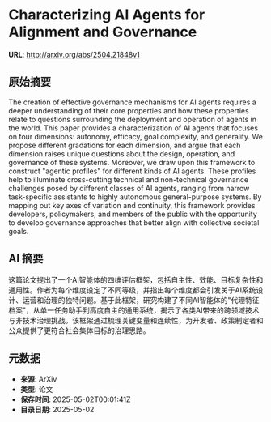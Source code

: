 # Characterizing AI Agents for Alignment and Governance

**URL**: http://arxiv.org/abs/2504.21848v1

## 原始摘要

The creation of effective governance mechanisms for AI agents requires a
deeper understanding of their core properties and how these properties relate
to questions surrounding the deployment and operation of agents in the world.
This paper provides a characterization of AI agents that focuses on four
dimensions: autonomy, efficacy, goal complexity, and generality. We propose
different gradations for each dimension, and argue that each dimension raises
unique questions about the design, operation, and governance of these systems.
Moreover, we draw upon this framework to construct "agentic profiles" for
different kinds of AI agents. These profiles help to illuminate cross-cutting
technical and non-technical governance challenges posed by different classes of
AI agents, ranging from narrow task-specific assistants to highly autonomous
general-purpose systems. By mapping out key axes of variation and continuity,
this framework provides developers, policymakers, and members of the public
with the opportunity to develop governance approaches that better align with
collective societal goals.


## AI 摘要

这篇论文提出了一个AI智能体的四维评估框架，包括自主性、效能、目标复杂性和通用性。作者为每个维度设定了不同等级，并指出每个维度都会引发关于AI系统设计、运营和治理的独特问题。基于此框架，研究构建了不同AI智能体的"代理特征档案"，从单一任务助手到高度自主的通用系统，揭示了各类AI带来的跨领域技术与非技术治理挑战。该框架通过梳理关键变量和连续性，为开发者、政策制定者和公众提供了更符合社会集体目标的治理思路。

## 元数据

- **来源**: ArXiv
- **类型**: 论文
- **保存时间**: 2025-05-02T00:01:41Z
- **目录日期**: 2025-05-02
